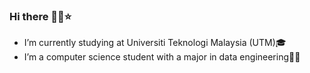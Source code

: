 ### Hi there 🙆‍♀️⭐
  - I’m currently studying at Universiti Teknologi Malaysia (UTM)🎓 
  - I’m a computer science student with a major in data engineering👩‍💻

<!--
**firzanabadrus/firzanabadrus** is a ✨ _special_ ✨ repository because its `README.md` (this file) appears on your GitHub profile.

Here are some ideas to get you started:

- 🔭 I’m currently working on ...
- 🌱 I’m currently learning ...
- 👯 I’m looking to collaborate on ...
- 🤔 I’m looking for help with ...
- 💬 Ask me about ...
- 📫 How to reach me: ...
- 😄 Pronouns: ...
- ⚡ Fun fact: ...
-->
